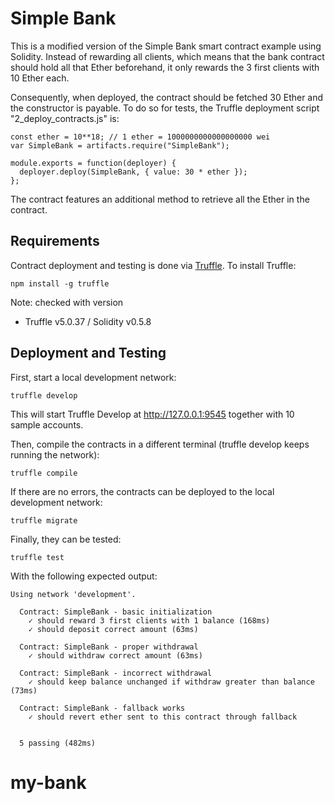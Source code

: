 # Simple Bank

This is a modified version of the Simple Bank smart contract example using Solidity. 
Instead of rewarding all clients, which means that the bank contract should hold all that Ether beforehand,
it only rewards the 3 first clients with 10 Ether each. 

Consequently, when deployed, the contract should be fetched 30 Ether and the constructor is payable. 
To do so for tests, the Truffle deployment script "2_deploy_contracts.js" is:

```
const ether = 10**18; // 1 ether = 1000000000000000000 wei
var SimpleBank = artifacts.require("SimpleBank");

module.exports = function(deployer) {
  deployer.deploy(SimpleBank, { value: 30 * ether });
};
```

The contract features an additional method to retrieve all the Ether in the contract.

## Requirements

Contract deployment and testing is done via [Truffle](https://truffleframework.com/). To install Truffle:

```
npm install -g truffle
```

Note: checked with version

* Truffle v5.0.37 / Solidity v0.5.8

## Deployment and Testing

First, start a local development network:

```
truffle develop
```

This will start Truffle Develop at http://127.0.0.1:9545 together with 10 sample accounts.

Then, compile the contracts in a different terminal (truffle develop keeps running the network):

```
truffle compile
```

If there are no errors, the contracts can be deployed to the local development network:

```
truffle migrate
```

Finally, they can be tested:

```
truffle test
```

With the following expected output:

```
Using network 'development'.

  Contract: SimpleBank - basic initialization
    ✓ should reward 3 first clients with 1 balance (168ms)
    ✓ should deposit correct amount (63ms)

  Contract: SimpleBank - proper withdrawal
    ✓ should withdraw correct amount (63ms)

  Contract: SimpleBank - incorrect withdrawal
    ✓ should keep balance unchanged if withdraw greater than balance (73ms)

  Contract: SimpleBank - fallback works
    ✓ should revert ether sent to this contract through fallback


  5 passing (482ms)
```
# my-bank
